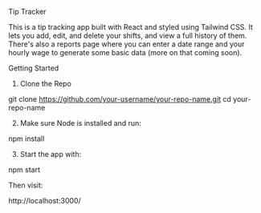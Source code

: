 Tip Tracker

This is a tip tracking app built with React and styled using Tailwind CSS. It lets you add, edit, and delete your shifts, and view a full history of them. There's also a reports page where you can enter a date range and your hourly wage to generate some basic data (more on that coming soon). 

Getting Started

1. Clone the Repo

git clone https://github.com/your-username/your-repo-name.git
cd your-repo-name

2. Make sure Node is installed and run:

npm install

3. Start the app with:

npm start

Then visit:

http://localhost:3000/